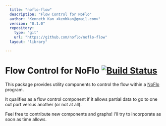 ```yaml
---
  title: "noflo-flow"
  description: "Flow Control for NoFlo"
  author: "Kenneth Kan <kenhkan@gmail.com>"
  version: "0.1.0"
  repository: 
    type: "git"
    url: "https://github.com/noflo/noflo-flow"
  layout: "library"

---
```

Flow Control for NoFlo [![Build Status](https://secure.travis-ci.org/noflo/noflo-flow.png?branch=master)](https://travis-ci.org/noflo/noflo-flow)
===============================

This package provides utility components to control the flow within a
[NoFlo](http://noflojs.org/) program.

It qualifies as a flow control component if it allows partial data to go
to one out port versus another (or not at all).

Feel free to contribute new components and graphs! I'll try to
incorporate as soon as time allows.
